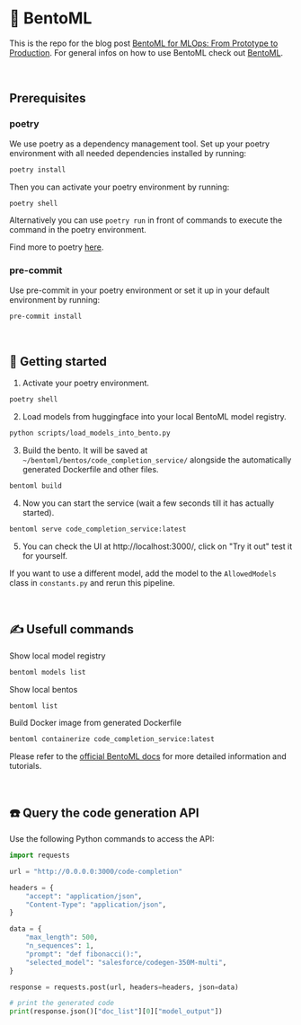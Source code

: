 # 🍱 BentoML

This is the repo for the blog post [BentoML for MLOps: From Prototype to Production](https://www.inovex.de/de/blog/bentoml-for-mlops-from-prototype-to-production/). For general infos on how to use BentoML check out [BentoML](https://docs.bentoml.org/en/latest/index.html).

<br>

## Prerequisites
### poetry
We use poetry as a dependency management tool. Set up your poetry environment with all needed dependencies installed by running:
```bash
poetry install
```
Then you can activate your poetry environment by running:
```bash
poetry shell
```
Alternatively you can use `poetry run` in front of commands to execute the command in the poetry environment.

Find more to poetry [here](https://python-poetry.org/docs/).

### pre-commit
Use pre-commit in your poetry environment or set it up in your default environment by running: 
```bash
pre-commit install
```

<br>

## 🚀 Getting started
1. Activate your poetry environment.
```bash
poetry shell
```
2. Load models from huggingface into your local BentoML model registry.
```bash
python scripts/load_models_into_bento.py
```
3. Build the bento. It will be saved at `~/bentoml/bentos/code_completion_service/` alongside the automatically generated Dockerfile and other files.
```bash
bentoml build
```
4. Now you can start the service (wait a few seconds till it has actually started).
```bash
bentoml serve code_completion_service:latest
```
5. You can check the UI at http://localhost:3000/, click on "Try it out" test it for yourself.

If you want to use a different model, add the model to the `AllowedModels` class in `constants.py` and rerun this pipeline.

<br>

## ✍ Usefull commands
Show local model registry
```bash
bentoml models list
```
Show local bentos
```bash
bentoml list
```
Build Docker image from generated Dockerfile
```bash
bentoml containerize code_completion_service:latest
```

Please refer to the [official BentoML docs](https://docs.bentoml.org/en/latest/) for more detailed information and tutorials.

<br>

## ☎️ Query the code generation API
Use the following Python commands to access the API:

```python
import requests

url = "http://0.0.0.0:3000/code-completion"

headers = {
    "accept": "application/json",
    "Content-Type": "application/json",
}

data = {
    "max_length": 500,
    "n_sequences": 1,
    "prompt": "def fibonacci():",
    "selected_model": "salesforce/codegen-350M-multi",
}

response = requests.post(url, headers=headers, json=data)

# print the generated code
print(response.json()["doc_list"][0]["model_output"])
```
